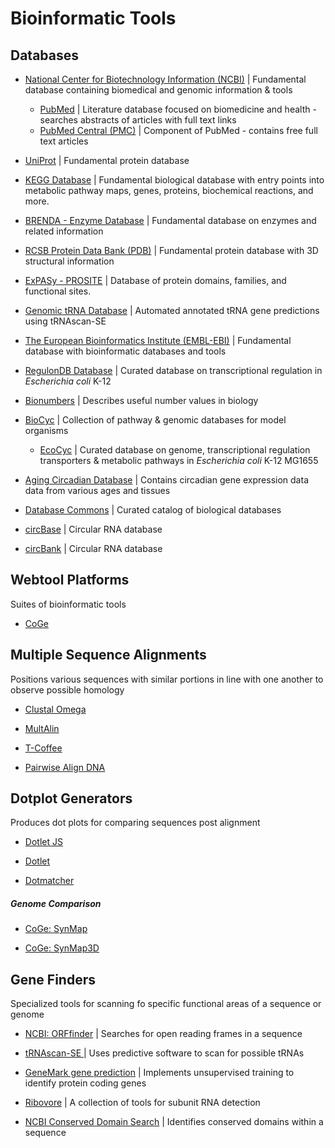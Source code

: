 # Bioinformatic Tools

## Databases
- [National Center for Biotechnology Information (NCBI)](https://www.ncbi.nlm.nih.gov/) | Fundamental database containing biomedical and genomic information & tools
   - [PubMed](https://pubmed.ncbi.nlm.nih.gov/) | Literature database focused on biomedicine and health - searches abstracts of articles with full text links
   - [PubMed Central (PMC)](https://www.ncbi.nlm.nih.gov/pmc/) | Component of PubMed - contains free full text articles

- [UniProt](https://www.uniprot.org/) | Fundamental protein database

- [KEGG Database](https://www.genome.jp/kegg/) | Fundamental biological database with entry points into metabolic pathway maps, genes, proteins, biochemical reactions, and more.

- [BRENDA - Enzyme Database](https://www.brenda-enzymes.org/) | Fundamental database on enzymes and related information

- [RCSB Protein Data Bank (PDB)](https://www.rcsb.org/) | Fundamental protein database with 3D structural information

- [ExPASy - PROSITE](https://prosite.expasy.org/) | Database of protein domains, families, and functional sites.

- [Genomic tRNA Database](http://lowelab.ucsc.edu/GtRNAdb/) | Automated annotated tRNA gene predictions using tRNAscan-SE

- [The European Bioinformatics Institute (EMBL-EBI)](https://www.ebi.ac.uk/) | Fundamental database with bioinformatic databases and tools

- [RegulonDB Database](https://regulondb.ccg.unam.mx/ ) | Curated database on transcriptional regulation in *Escherichia coli* K-12

- [Bionumbers](https://bionumbers.hms.harvard.edu/search.aspx) | Describes useful number values in biology

- [BioCyc](https://biocyc.org) | Collection of pathway & genomic databases for model organisms
   - [EcoCyc](https://ecocyc.org/) | Curated database on genome, transcriptional regulation transporters & metabolic pathways in *Escherichia coli* K-12 MG1655

- [Aging Circadian Database](https://circaage.shinyapps.io/circaage/) | Contains circadian gene expression data data from various ages and tissues

- [Database Commons](https://ngdc.cncb.ac.cn/databasecommons/) | Curated catalog of biological databases

- [circBase](http://www.circbase.org/) | Circular RNA database

- [circBank](http://www.circbank.cn/index.html ) | Circular RNA database

## Webtool Platforms
Suites of bioinformatic tools
- [CoGe](https://genomevolution.org/coge/) 


## Multiple Sequence Alignments
Positions various sequences with similar portions in line with one another to observe possible homology

- [Clustal Omega](https://www.ebi.ac.uk/Tools/msa/clustalo/ ) 

- [MultAlin](http://multalin.toulouse.inra.fr/multalin/cgi-bin/multalin.pl ) 

- [T-Coffee](http://tcoffee.crg.cat/apps/tcoffee/result?rid=24cdc9c7 ) 

- [Pairwise Align DNA](http://www.bioinformatics.org/sms2/pairwise_align_dna.html ) 

## Dotplot Generators
Produces dot plots for comparing sequences post alignment

- [Dotlet JS](https://dotlet.vital-it.ch/ ) 

- [Dotlet](https://myhits.sib.swiss/cgi-bin/dotlet ) 

- [Dotmatcher](https://www.bioinformatics.nl/cgi-bin/emboss/dotmatcher)

##### Genome Comparison
- [CoGe: SynMap](https://genomevolution.org/CoGe/SynMap.pl )

- [CoGe: SynMap3D](https://genomevolution.org/coge/SynMap3D.pl) 

## Gene Finders
Specialized tools for scanning fo specific functional areas of a sequence or genome 

- [NCBI: ORFfinder](https://www.ncbi.nlm.nih.gov/orffinder/ ) | Searches for open reading frames in a sequence 

- [tRNAscan-SE ](http://lowelab.ucsc.edu/tRNAscan-SE/ ) | Uses predictive software to scan for possible tRNAs

- [GeneMark gene prediction](http://exon.gatech.edu/GeneMark/) | Implements unsupervised training to identify protein coding genes

- [Ribovore](https://github.com/ncbi/ribovore) | A collection of tools for subunit RNA detection

- [NCBI Conserved Domain Search](https://www.ncbi.nlm.nih.gov/Structure/cdd/wrpsb.cgi ) | Identifies conserved domains within a sequence



